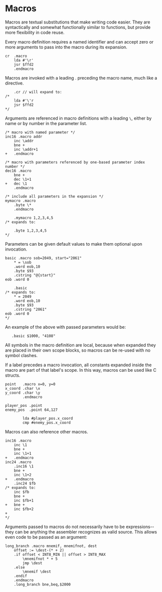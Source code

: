 ﻿# Macros

Macros are textual substitutions that make writing code easier. They are syntactically and somewhat functionally similar to functions, but provide more flexibility in code reuse.

Every macro definition requires a named identifier and can accept zero or more arguments to pass into the macro during its expansion.

```
cr  .macro
    lda #'\r'
    jsr $ffd2
    .endmacro
```

Macros are invoked with a leading . preceding the macro name, much like a directive.

```
    .cr // will expand to:
/*
    lda #'\'r
    jsr $ffd2
*/
```

Arguments are referenced in macro definitions with a leading `\`, either by name or by number in the parameter list.

```
/* macro with named parameter */
inc16 .macro addr
    inc \addr
    bne +
    inc \addr+1
+   .endmacro

/* macro with parameters referenced by one-based parameter index number */
dec16 .macro
    bne +
    dec \1+1
+   dec \1
    .endmacro

/* include all parameters in the expansion */
mymacro .macro
    .byte \* 
    .endmacro

    .mymacro 1,2,3,4,5
/* expands to:

    .byte 1,2,3,4,5
*/
```

Parameters can be given default values to make them optional upon invocation.

```
basic .macro sob=2049, start="2061"
    * = \sob
    .word eob,10
    .byte $93
    .cstring "@{start}"
eob .word 0

    .basic 
/* expands to:
    * = 2049
    .word eob,10
    .byte $93
    .cstring "2061"
eob .word 0
*/
```

An example of the above with passed parameters would be:

```
   .basic $1000, "4108"
```

All symbols in the macro definition are local, because when expanded they are placed in their own scope blocks, so macros can be re-used with no symbol clashes.

If a label precedes a macro invocation, all constants expanded inside the macro are part of that label's scope. In this way, macros can be used like C structs.

```
point   .macro x=0, y=0
x_coord .char \x
y_coord .char \y
        .endmacro

player_pos .point 
enemy_pos  .point 64,127

        lda #player_pos.x_coord
        cmp #enemy_pos.x_coord
```

Macros can also reference other macros.

```
inc16 .macro
    inc \1
    bne +
    inc \1+1
+   .endmacro
inc24 .macro
    .inc16 \1
    bne +
    inc \1+2
+   .endmacro
    .inc24 $fb
/* expands to:
    inc $fb
    bne +
    inc $fb+1
+   bne +
    inc $fb+2
+   
*/
```

Arguments passed to macros do not necessarily have to be expressions--they can be anything the assembler recognizes as valid source. This allows even code to be passed as an argument:

```
long_branch .macro mnemif, mnemifnot, dest
    offset := \dest-(* + 2)
    .if offset < INT8_MIN || offset > INT8_MAX
        \mnemifnot * + 5
        jmp \dest
    .else
        \mnemif \dest
    .endif
    .endmacro
    .long_branch bne,beq,$2000
```


